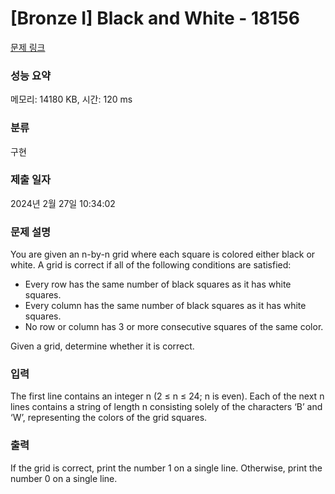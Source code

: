 # [Bronze I] Black and White - 18156 

[문제 링크](https://www.acmicpc.net/problem/18156) 

### 성능 요약

메모리: 14180 KB, 시간: 120 ms

### 분류

구현

### 제출 일자

2024년 2월 27일 10:34:02

### 문제 설명

<p>You are given an n-by-n grid where each square is colored either black or white. A grid is correct if all of the following conditions are satisfied:</p>

<ul>
	<li>Every row has the same number of black squares as it has white squares.</li>
	<li>Every column has the same number of black squares as it has white squares.</li>
	<li>No row or column has 3 or more consecutive squares of the same color.</li>
</ul>

<p>Given a grid, determine whether it is correct.</p>

### 입력 

 <p>The first line contains an integer n (2 ≤ n ≤ 24; n is even). Each of the next n lines contains a string of length n consisting solely of the characters ‘B’ and ‘W’, representing the colors of the grid squares.</p>

### 출력 

 <p>If the grid is correct, print the number 1 on a single line. Otherwise, print the number 0 on a single line.</p>

